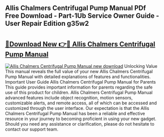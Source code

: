 ## Allis Chalmers Centrifugal Pump Manual PDf Free Download - Part-1Ub Service Owner Guide - User Repair Edition g35w2

# <h2><a href="http://bc86234.oget.top/?id=Allis+Chalmers+Centrifugal+Pump+Manual">🔗Download New 👉🔴 Allis Chalmers Centrifugal Pump Manual</a></h2>

[![Allis Chalmers Centrifugal Pump Manual new download](https://i.imgur.com/5g1atiW.png)](http://bc86234.oget.top/?id=Allis+Chalmers+Centrifugal+Pump+Manual)
Unlocking Value This manual reveals the full value of your new Allis Chalmers Centrifugal Pump Manual with detailed explanations of features and functionalities. Important User Guide Allis Chalmers Centrifugal Pump Manual for Parents This guide provides important information for parents regarding the safe use of this product for children. Allis Chalmers Centrifugal Pump Manual advanced features include object recognition, motion sensors, customizable alerts, and remote access, all of which can be accessed and customized through the user interface. Our expectation is that the Allis Chalmers Centrifugal Pump Manual has been a reliable and effective resource in your journey to becoming proficient in using your new gadget. Should you need any assistance or clarification, please do not hesitate to contact our support team.
